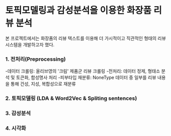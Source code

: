 # 토픽모델링과 감성분석을 이용한 화장품 리뷰 분석
본 프로젝트에서는 화장품의 리뷰 텍스트를 이용해 더 가시적이고 직관적인 형태의 리뷰 시스템을 개발하고자 했다. 
### 1. 전처리(Preprocessing)
-데이터 크롤링: 올리브영의 '크림' 제품군 리뷰 크롤링
-전처리: 데이터 정제, 형태소 분석 및 토큰화, 합성명사 처리
-피부타입 재분류: NoneType 데이터 중 일부를 리뷰 내용을 통해 건성, 지성, 복합성으로 재분류
  
  
### 2. 토픽모델링 (LDA & Word2Vec & Spliting sentences)


### 3. 감성분석
### 4. 시각화
